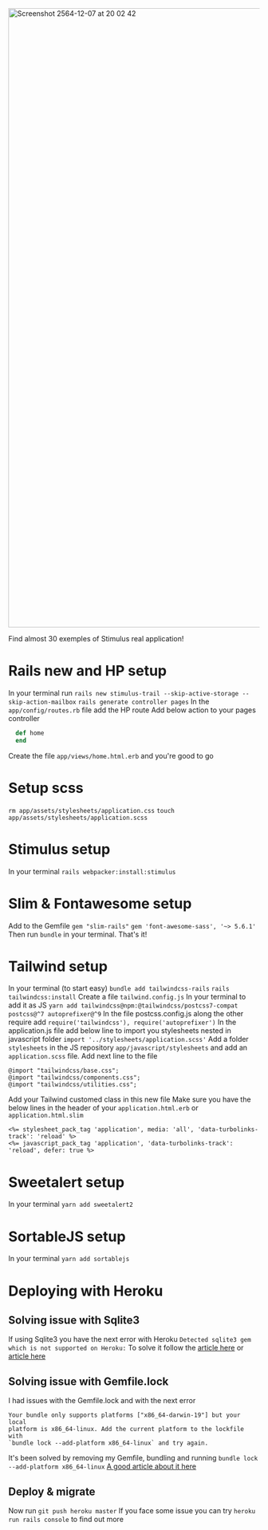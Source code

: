 <img width="1242" alt="Screenshot 2564-12-07 at 20 02 42" src="https://user-images.githubusercontent.com/33062224/145090239-db00eef5-cbc2-466f-a724-1fdcea30c0cd.png">


Find almost 30 exemples of Stimulus real application!

# Rails new and HP setup

In your terminal run
`rails new stimulus-trail --skip-active-storage --skip-action-mailbox`
`rails generate controller pages`
In the `app/config/routes.rb` file add the HP route
Add below action to your pages controller
```ruby
  def home
  end
```
Create the file `app/views/home.html.erb` and you're good to go

# Setup scss

`rm app/assets/stylesheets/application.css`
`touch app/assets/stylesheets/application.scss`

# Stimulus setup

In your terminal
`rails webpacker:install:stimulus`

# Slim & Fontawesome setup

Add to the Gemfile
`gem "slim-rails"`
`gem 'font-awesome-sass', '~> 5.6.1'`
Then run `bundle` in your terminal. That's it!

# Tailwind setup

In your terminal (to start easy)
`bundle add tailwindcss-rails`
`rails tailwindcss:install`
Create a file `tailwind.config.js`
In your terminal to add it as JS
`yarn add tailwindcss@npm:@tailwindcss/postcss7-compat postcss@^7 autoprefixer@^9`
In the file postcss.config.js along the other require add
`require('tailwindcss'), require('autoprefixer')`
In the application.js file add below line to import you stylesheets nested in javascript folder
`import '../stylesheets/application.scss'`
Add a folder `stylesheets` in the JS repository `app/javascript/stylesheets` and add an `application.scss` file.
Add next line to the file
```
@import "tailwindcss/base.css";
@import "tailwindcss/components.css";
@import "tailwindcss/utilities.css";
```
Add your Tailwind customed class in this new file
Make sure you have the below lines in the header of your `application.html.erb` or `application.html.slim`
```
<%= stylesheet_pack_tag 'application', media: 'all', 'data-turbolinks-track': 'reload' %>
<%= javascript_pack_tag 'application', 'data-turbolinks-track': 'reload', defer: true %>
```

# Sweetalert setup

In your terminal
`yarn add sweetalert2`

# SortableJS setup

In your terminal
`yarn add sortablejs`

# Deploying with Heroku

## Solving issue with Sqlite3

If using Sqlite3 you have the next error with Heroku `Detected sqlite3 gem which is not supported on Heroku:` To solve it follow the [article here](https://devcenter.heroku.com/articles/sqlite3) or [article here](https://www.codecademy.com/articles/deploy-rails-to-heroku)

## Solving issue with Gemfile.lock
I had issues with the Gemfile.lock and with the next error
```
Your bundle only supports platforms ["x86_64-darwin-19"] but your local
platform is x86_64-linux. Add the current platform to the lockfile with
`bundle lock --add-platform x86_64-linux` and try again.
```

It's been solved by removing my Gemfile, bundling and running `bundle lock --add-platform x86_64-linux`
[A good article about it here](https://www.moncefbelyamani.com/understanding-the-gemfile-lock-file/)


## Deploy & migrate

Now run `git push heroku master`
If you face some issue you can try `heroku run rails console` to find out more
